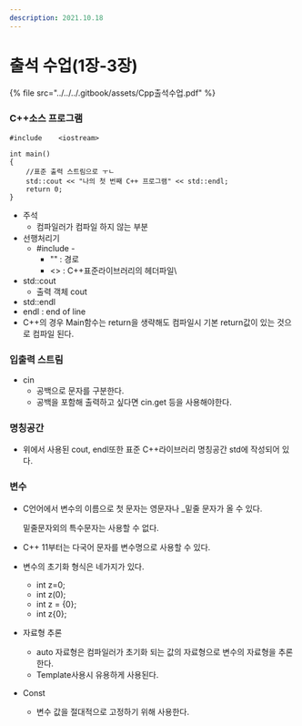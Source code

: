 ```yaml
---
description: 2021.10.18
---
```


# 출석 수업(1장-3장)

{% file src="../../../.gitbook/assets/Cpp출석수업.pdf" %}

### C++소스 프로그램

```
#include	<iostream>

int main()
{
    //표준 출력 스트림으로 ㅜㄴ
    std::cout << "나의 첫 번째 C++ 프로그램" << std::endl;
    return 0;
}
```

* 주석
  * 컴파일러가 컴파일 하지 않는 부분
* 선행처리기
  * \#include -
    * "" : 경로
    * <> : C++표준라이브러리의 헤더파일\\
* std::cout
  * 출력 객체 cout
*  std::endl
  * endl : end of line
* C++의 경우 Main함수는 return을 생략해도 컴파일시 기본 return값이 있는 것으로 컴파일 된다. 

### 입출력 스트림

* cin
  * 공백으로 문자를 구분한다.
  * 공백을 포함해 출력하고 싶다면 cin.get 등을 사용해야한다.

### 명칭공간

* 위에서 사용된 cout, endl또한 표준 C++라이브러리 명칭공간 std에 작성되어 있다.

### 변수

*   C언어에서 변수의 이름으로 첫 문자는 영문자나 \_밑줄 문자가 올 수 있다.

    밑줄문자외의 특수문자는 사용할 수 없다.
* C++ 11부터는 다국어 문자를 변수명으로 사용할 수 있다.
* 변수의 초기화 형식은 네가지가 있다.
  * int z=0;
  * int z(0);
  * int z = {0};
  * int z{0};
* 자료형 추론
  * auto 자료형은  컴파일러가 초기화 되는 값의 자료형으로 변수의 자료형을 추론한다.
  * Template사용시 유용하게 사용된다.
* Const
  * 변수 값을 절대적으로 고정하기 위해 사용한다.
